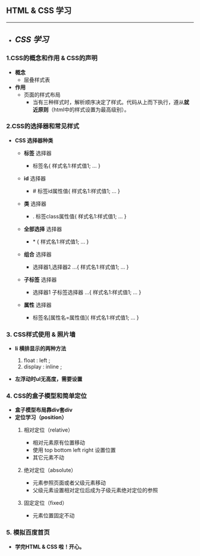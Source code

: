 ## HTML & CSS 学习
---
* ## ***CSS 学习*** 

### 1.CSS的概念和作用 & CSS的声明
   * **概念**
      * 层叠样式表
   * **作用**
      * 页面的样式布局
         * 当有三种样式时，解析顺序决定了样式。代码从上而下执行，遵从**就近原则**（html中的样式设置为最高级别）。



### 2.CSS的选择器和常见样式
   * **CSS 选择器种类**
      * **标签** 选择器
         * 标签名{
            样式名1:样式值1;
            ...
         }
      * **id** 选择器
         * \# 标签id属性值{
            样式名1:样式值1;
            ...
         }

      * **类** 选择器
         * . 标签class属性值{
            样式名1:样式值1;
            ...
         }

      * **全部选择** 选择器
         * \* {
            样式名1:样式值1;
            ...
         }

      * **组合** 选择器
         * 选择器1,选择器2 ...{
            样式名1:样式值1;
            ...
         }

      * **子标签** 选择器
         * 选择器1 子标签选择器 ...{
            样式名1:样式值1;
            ...
         }
      

      * **属性** 选择器
         * 标签名[属性名=属性值]{
            样式名1:样式值1;
            ...
         }

### 3. CSS样式使用 & 照片墙
   * **li 横排显示的两种方法**
      1. float : left ;
      2. display : inline ;

   * **左浮动时ul无高度，需要设置**

### 4. CSS的盒子模型和简单定位
   * **盒子模型布局靠div套div**
   * **定位学习（position）**
      1. 相对定位（relative）
         * 相对元素原有位置移动
         * 使用 top bottom left right 设置位置
         * 其它元素不动

      2. 绝对定位（absolute）
         * 元素参照页面或者父级元素移动
         * 父级元素设置相对定位后成为子级元素绝对定位的参照
      
      3. 固定定位（fixed）
         * 元素位置固定不动

### 5. 模拟百度首页
   * **学完HTML & CSS 啦！开心。**

